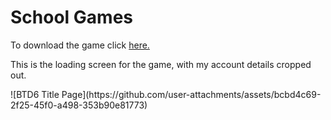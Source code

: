 <!DOCTYPE html>
<html>
<body>
<h1>School Games</h1>
<p>To download the game click <a href="https://drive.google.com/drive/folders/1ymR7vUCE-b6B0gst-ZYy7L0QWx7oHCd3?usp=drive_link">here.</a></p>
<p>This is the loading screen for the game, with my account details cropped out.</p>
</body>
</html>
![BTD6 Title Page](https://github.com/user-attachments/assets/bcbd4c69-2f25-45f0-a498-353b90e81773)
